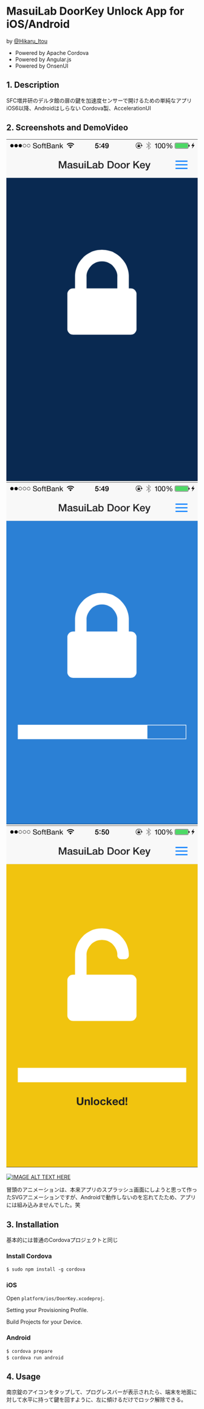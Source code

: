 # MasuiLab DoorKey Unlock App for iOS/Android

by [@Hikaru_Itou](http://www.twitter.com/Hikaru_Itou)

* Powered by Apache Cordova
* Powered by Angular.js
* Powered by OnsenUI



## 1. Description

SFC増井研のデルタ館の扉の鍵を加速度センサーで開けるための単純なアプリ
iOS6以降、Androidはしらない
Cordova製、AccelerationUI


## 2. Screenshots and DemoVideo

![ScreenShot](ss1.png)![ScreenShot](ss2.png)![ScreenShot](ss3.png)

[![IMAGE ALT TEXT HERE](http://img.youtube.com/vi/AHUTcSOyIbU/0.jpg)](http://www.youtube.com/watch?v=AHUTcSOyIbU)

冒頭のアニメーションは、本来アプリのスプラッシュ画面にしようと思って作ったSVGアニメーションですが、Androidで動作しないのを忘れてたため、アプリには組み込みませんでした。笑


## 3. Installation

基本的には普通のCordovaプロジェクトと同じ

### Install Cordova

```xml
$ sudo npm install -g cordova
```

### iOS

Open `platform/ios/DoorKey.xcodeproj`.

Setting your Provisioning Profile.

Build Projects for your Device.

### Android

```xml
$ cordova prepare
$ cordova run android
```

## 4. Usage

南京錠のアイコンをタップして、プログレスバーが表示されたら、端末を地面に対して水平に持って鍵を回すように、左に傾けるだけでロック解除できる。

